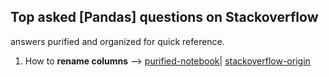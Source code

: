## Top asked [Pandas] questions on Stackoverflow

answers purified and organized for quick reference. 

1. How to **rename columns** -->  [purified-notebook](IPython-notebooks/How-to-rename-columns)| [stackoverflow-origin](https://stackoverflow.com/questions/11346283/renaming-columns-in-pandas) 
